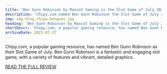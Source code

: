 ```yaml
---
title: 'Ben Gunn Robinson by Mascot Gaming is the Slot Game of July 2023'
description: 'Chipy.com named Ben Gunn Robinson the Slot Game of July 2023'
img: img_blog_chipy-bengunn.jpg
heading: 'Ben Gunn Robinson by Mascot Gaming is the Slot Game of July 2023'
shortDescr: 'Chipy.com, a popular gaming resource, has named Ben Gunn Robinson as their Slot Game of July. Ben Gunn Robinson is a fantastic and engaging slot game, with a variety of features and vibrant, detailed graphics.'
archiveDate: 2023-07-27
---
```


Chipy.com, a popular gaming resource, has named Ben Gunn Robinson as their Slot Game of July. Ben Gunn Robinson is a fantastic and engaging slot game, with a variety of features and vibrant, detailed graphics.

[READ THE FULL REVIEW](https://chipy.com/news/ben-gunn-robinson-by-mascot-gaming-editor-s-pick-july-2023)
